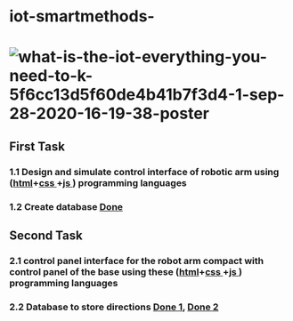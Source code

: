 # iot-smartmethods- 
# ![what-is-the-iot-everything-you-need-to-k-5f6cc13d5f60de4b41b7f3d4-1-sep-28-2020-16-19-38-poster](https://user-images.githubusercontent.com/86845134/130326094-867881fe-f56d-42b6-9742-2f89b94f6a9c.jpg)

## First Task 
### 1.1  Design and simulate control interface of robotic arm using ([html](https://github.com/FaiyKhalid/iot-smartmethods-/blob/main/index.html)+[css ](https://github.com/FaiyKhalid/iot-smartmethods-/blob/main/master.css)+[js ](https://github.com/FaiyKhalid/iot-smartmethods-/blob/main/main.js)) programming languages 
### 1.2 Create database [Done ](https://github.com/FaiyKhalid/iot-smartmethods-/blob/main/Control.php)


## Second Task 
### 2.1  control panel interface for the robot arm compact with control panel of the base using these ([html](https://github.com/FaiyKhalid/iot-smartmethods-/blob/main/index2.html)+[css ](https://github.com/FaiyKhalid/iot-smartmethods-/blob/main/master2.css)+[js ](https://github.com/FaiyKhalid/iot-smartmethods-/blob/main/main2.js)) programming languages 
### 2.2 Database to store directions [Done 1](https://github.com/FaiyKhalid/iot-smartmethods-/blob/main/control2.php), [Done 2](https://github.com/FaiyKhalid/iot-smartmethods-/blob/main/Control.php)



